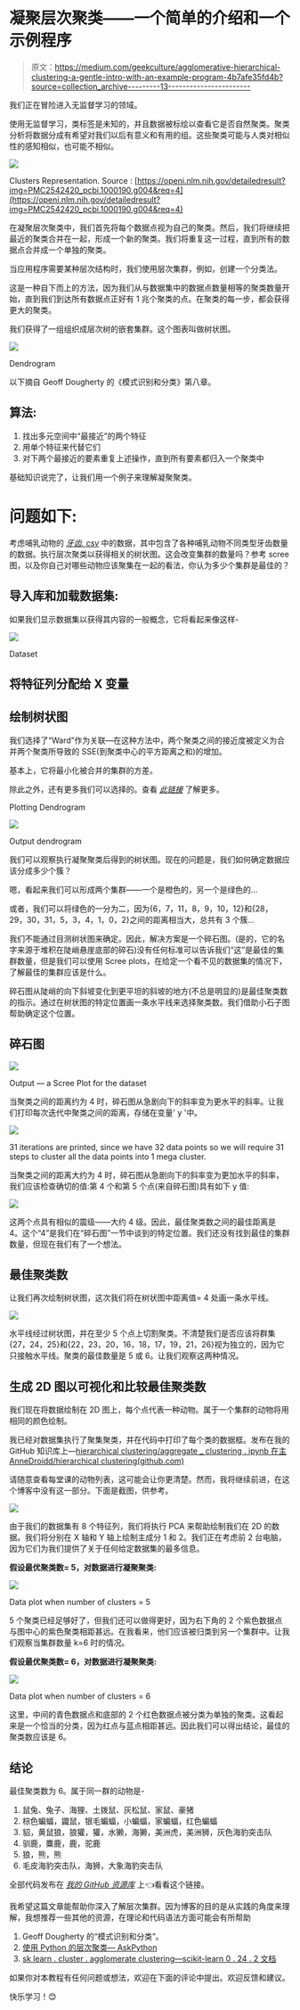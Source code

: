 # 凝聚层次聚类——一个简单的介绍和一个示例程序

> 原文：<https://medium.com/geekculture/agglomerative-hierarchical-clustering-a-gentle-intro-with-an-example-program-4b7afe35fd4b?source=collection_archive---------13----------------------->

我们正在冒险进入无监督学习的领域。

使用无监督学习，类标签是未知的，并且数据被标绘以查看它是否自然聚类。聚类分析将数据分成有希望对我们以后有意义和有用的组。这些聚类可能与人类对相似性的感知相似，也可能不相似。

![](img/6ffad9efe92f3eb4995e2e3cefb97f91.png)

Clusters Representation. Source : [https://openi.nlm.nih.gov/detailedresult?img=PMC2542420_pcbi.1000190.g004&req=4](https://openi.nlm.nih.gov/detailedresult?img=PMC2542420_pcbi.1000190.g004&req=4)

在凝聚层次聚类中，我们首先将每个数据点视为自己的聚类。然后，我们将继续把最近的聚类合并在一起，形成一个新的聚类。我们将重复这一过程，直到所有的数据点合并成一个单独的聚类。

当应用程序需要某种层次结构时，我们使用层次集群，例如，创建一个分类法。

这是一种自下而上的方法，因为我们从与数据集中的数据点数量相等的聚类数量开始，直到我们到达所有数据点正好有 1 兆个聚类的点。在聚类的每一步，都会获得更大的聚类。

我们获得了一组组织成层次树的嵌套集群。这个图表叫做树状图。

![](img/60e0aeacd06d861a14d32c7433635f3b.png)

Dendrogram

以下摘自 Geoff Dougherty 的《模式识别和分类》第八章。

## 算法:

1.  找出多元空间中“最接近”的两个特征
2.  用单个特征来代替它们
3.  对下两个最接近的要素重复上述操作，直到所有要素都归入一个聚类中

基础知识说完了，让我们用一个例子来理解凝聚聚类。

# 问题如下:

考虑哺乳动物的 [*牙齿. csv*](https://github.com/AnneDroidd/HierarchicalClustering/blob/main/teeth%20of%20mammals.csv) 中的数据，其中包含了各种哺乳动物不同类型牙齿数量的数据。执行层次聚类以获得相关的树状图。这会改变集群的数量吗？参考 scree 图，以及你自己对哪些动物应该聚集在一起的看法，你认为多少个集群是最佳的？

## 导入库和加载数据集:

如果我们显示数据集以获得其内容的一般概念，它将看起来像这样-

![](img/b5b9022e05a44a7ba9873b54da42c948.png)

Dataset

## 将特征列分配给 X 变量

## 绘制树状图

我们选择了“Ward”作为关联—在这种方法中，两个聚类之间的接近度被定义为合并两个聚类所导致的 SSE(到聚类中心的平方距离之和)的增加。

基本上，它将最小化被合并的集群的方差。

除此之外，还有更多我们可以选择的。查看 [*此链接*](https://scikit-learn.org/stable/modules/generated/sklearn.cluster.AgglomerativeClustering.html) 了解更多。

Plotting Dendrogram

![](img/60e0aeacd06d861a14d32c7433635f3b.png)

Output dendrogram

我们可以观察执行凝聚聚类后得到的树状图。现在的问题是，我们如何确定数据应该分成多少个簇？

嗯，看起来我们可以形成两个集群——一个是橙色的，另一个是绿色的…

或者，我们可以将绿色的一分为二，因为{6，7，11，8，9，10，12}和{28，29，30，31，5，3，4，1，0，2}之间的距离相当大，总共有 3 个簇…

我们不能通过目测树状图来确定。因此，解决方案是一个碎石图。(是的，它的名字来源于堆积在陡峭悬崖底部的碎石)没有任何标准可以告诉我们“这”是最佳的集群数量，但是我们可以使用 Scree plots，在给定一个看不见的数据集的情况下，了解最佳的集群应该是什么。

碎石图从陡峭的向下斜坡变化到更平坦的斜坡的地方(不总是明显的)是最佳聚类数的指示。通过在树状图的特定位置画一条水平线来选择聚类数。我们借助小石子图帮助确定这个位置。

## 碎石图

![](img/ca93218c62a23ddba66ae0a8251cbc8b.png)

Output — a Scree Plot for the dataset

当聚类之间的距离约为 4 时，碎石图从急剧向下的斜率变为更水平的斜率。让我们打印每次迭代中聚类之间的距离，存储在变量' y '中。

![](img/281ba94e52bb23265263518e257a4876.png)

31 iterations are printed, since we have 32 data points so we will require 31 steps to cluster all the data points into 1 mega cluster.

当聚类之间的距离大约为 4 时，碎石图从急剧向下的斜率变为更加水平的斜率，我们应该检查确切的值:第 4 个和第 5 个点(来自碎石图)具有如下 y 值:

![](img/d4a63873b8f8b6257980b843f3cbcdcd.png)

这两个点具有相似的震级——大约 4 级。因此，最佳聚类数之间的最佳距离是 4。这个“4”是我们在“碎石图”一节中谈到的特定位置。我们还没有找到最佳的集群数量，但现在我们有了一个想法。

## 最佳聚类数

让我们再次绘制树状图，这次我们将在树状图中距离值= 4 处画一条水平线。

![](img/d351218f617ca9f8d352b24cb144d164.png)

水平线经过树状图，并在至少 5 个点上切割聚类。不清楚我们是否应该将群集{27，24，25}和{22，23，20，16，18，17，19，21，26}视为独立的，因为它只接触水平线。聚类的最佳数量是 5 或 6。让我们观察这两种情况。

## 生成 2D 图以可视化和比较最佳聚类数

我们现在将数据绘制在 2D 图上，每个点代表一种动物。属于一个集群的动物将用相同的颜色绘制。

我已经对数据集执行了聚集聚类，并在代码中打印了每个类的数据框。发布在我的 GitHub 知识库上—[hierarchical clustering/aggregate _ clustering . ipynb 在主 AnneDroidd/hierarchical clustering(github.com)](https://github.com/AnneDroidd/HierarchicalClustering/blob/main/Agglomerative_Clustering.ipynb)

请随意查看每堂课的动物列表，这可能会让你更清楚。然而，我将继续前进，在这个博客中没有这一部分。下面是截图，供参考。

![](img/39de15f5e34338e9500af6dcdf1c6512.png)

由于我们的数据集有 8 个特征列，我们将执行 PCA 来帮助绘制我们在 2D 的数据。我们将分别在 X 轴和 Y 轴上绘制主成分 1 和 2。我们正在考虑前 2 台电脑，因为它们为我们提供了关于任何给定数据集的最多信息。

**假设最优聚类数= 5，对数据进行凝聚聚类:**

![](img/03eb3388fed23a1fe7199c53cec2da0a.png)

Data plot when number of clusters = 5

5 个聚类已经足够好了，但我们还可以做得更好，因为右下角的 2 个紫色数据点与图中心的紫色聚类相距甚远。在我看来，他们应该被归类到另一个集群中。让我们观察当集群数量 k=6 时的情况。

**假设最优聚类数= 6，对数据进行凝聚聚类:**

![](img/44775958e6e8c83301885cb48e9cbcd0.png)

Data plot when number of clusters = 6

这里，中间的青色数据点和底部的 2 个红色数据点被分类为单独的聚类。这看起来是一个恰当的分类，因为红点与蓝点相距甚远。因此我们可以得出结论，最佳的聚类数应该是 6。

## 结论

最佳聚类数为 6。属于同一群的动物是-

1.  鼠兔、兔子、海狸、土拨鼠、灰松鼠、家鼠、豪猪
2.  棕色蝙蝠，鼹鼠，银毛蝙蝠，小蝙蝠，家蝙蝠，红色蝙蝠
3.  貂，黄鼠狼，狼獾，獾，水獭，海獭，美洲虎，美洲狮，灰色海豹突击队
4.  驯鹿，麋鹿，鹿，驼鹿
5.  狼，熊，熊
6.  毛皮海豹突击队，海狮，大象海豹突击队

全部代码发布在 [*我的 GitHub 资源库*](https://github.com/AnneDroidd/HierarchicalClustering) 上👈看看这个链接。

我希望这篇文章能帮助你深入了解层次集群。因为博客的目的是从实践的角度来理解，我想推荐一些其他的资源，在理论和代码语法方面可能会有所帮助

1.  Geoff Dougherty 的“模式识别和分类”。
2.  [使用 Python 的层次聚类— AskPython](https://www.askpython.com/python/examples/hierarchical-clustering#:~:text=Hierarchical%20Clustering%20with%20Python%20Clustering%20is%20a%20technique,difficult%20to%20draw%20insights%20and%20patterns%20from%20it.)
3.  [sk learn . cluster . agglomerate clustering—scikit-learn 0 . 24 . 2 文档](https://scikit-learn.org/stable/modules/generated/sklearn.cluster.AgglomerativeClustering.html)

如果你对本教程有任何问题或想法，欢迎在下面的评论中提出。欢迎反馈和建议。

快乐学习！😊